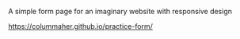 A simple form page for an imaginary website with responsive design

https://colummaher.github.io/practice-form/
